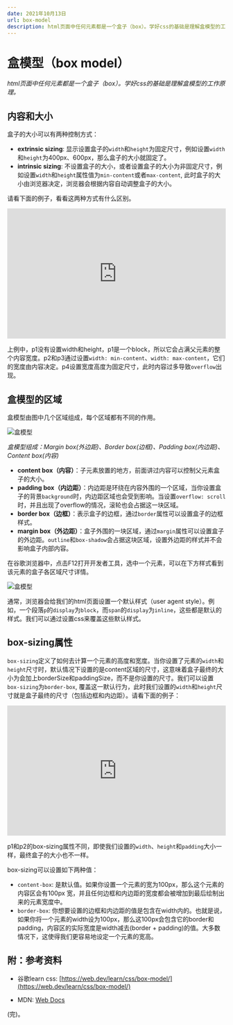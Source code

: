 ```yaml
---
date: 2021年10月13日
url: box-model
description: html页面中任何元素都是一个盒子（box）。学好css的基础是理解盒模型的工作原理。
---
```


# 盒模型（box model）

*html页面中任何元素都是一个盒子（box）。学好css的基础是理解盒模型的工作原理。*

## 内容和大小

盒子的大小可以有两种控制方式：
- **extrinsic sizing**: 显示设置盒子的`width`和`height`为固定尺寸，例如设置`width`和`height`为400px、600px，那么盒子的大小就固定了。
- **intrinsic sizing**: 不设置盒子的大小，或者设置盒子的大小为非固定尺寸，例如设置`width`和`height`属性值为`min-content`或者`max-content`, 此时盒子的大小由浏览器决定，浏览器会根据内容自动调整盒子的大小。

请看下面的例子，看看这两种方式有什么区别。
<iframe height="300" style="width: 100%;" scrolling="no" title="001 Box Model_1" src="https://codepen.io/AhCola/embed/KKmyQYP?default-tab=html%2Cresult" frameborder="no" loading="lazy" allowtransparency="true" allowfullscreen="true">
  See the Pen <a href="https://codepen.io/AhCola/pen/KKmyQYP">
  001 Box Model_1</a> by Pengfei Wang (<a href="https://codepen.io/AhCola">@AhCola</a>)
  on <a href="https://codepen.io">CodePen</a>.
</iframe>

上例中，p1没有设置width和height，p1是一个block，所以它会占满父元素的整个内容宽度。p2和p3通过设置`width: min-content`、`width: max-content`，它们的宽度由内容决定。p4设置宽度高度为固定尺寸，此时内容过多导致`overflow`出现。

## 盒模型的区域

盒模型由图中几个区域组成，每个区域都有不同的作用。

![盒模型](https://cdn.jsdelivr.net/gh/pengfeiw/PengfeiBlog@1.0.0/image/91.jpg)

*盒模型组成：Margin box(外边距)、Border box(边框)、Padding box(内边距)、Content box(内容)*

- **content box（内容）**：子元素放置的地方，前面讲过内容可以控制父元素盒子的大小。
- **padding box（内边距）**：内边距是环绕在内容外围的一个区域，当你设置盒子的背景`background`时，内边距区域也会受到影响。当设置`overflow: scroll`时，并且出现了overflow的情况，滚轮也会占据这一块区域。
- **border box（边框）**：表示盒子的边框，通过`border`属性可以设置盒子的边框样式。
- **margin box（外边距）**：盒子外围的一块区域，通过`margin`属性可以设置盒子的外边距。`outline`和`box-shadow`会占据这块区域，设置外边距的样式并不会影响盒子内部内容。

在谷歌浏览器中，点击F12打开开发者工具，选中一个元素，可以在下方样式看到该元素的盒子各区域尺寸详情。

![盒模型](https://cdn.jsdelivr.net/gh/pengfeiw/PengfeiBlog@1.0.0/image/92.jpg)

通常，浏览器会给我们的html页面设置一个默认样式（user agent style）。例如，一个段落`p`的`display`为`block`，而`span`的`display`为`inline`，这些都是默认的样式。我们可以通过设置css来覆盖这些默认样式。

## box-sizing属性

`box-sizing`定义了如何去计算一个元素的高度和宽度。当你设置了元素的`width`和`height`尺寸时，默认情况下设置的是content区域的尺寸，这意味着盒子最终的大小为会加上borderSize和paddingSize，而不是你设置的尺寸。我们可以设置`box-sizing`为`border-box`, 覆盖这一默认行为，此时我们设置的`width`和`height`尺寸就是盒子最终的尺寸（包括边框和内边距）。请看下面的例子：
<iframe height="300" style="width: 100%;" scrolling="no" title="001 Box Model_2" src="https://codepen.io/AhCola/embed/yLbPKNe?default-tab=html%2Cresult" frameborder="no" loading="lazy" allowtransparency="true" allowfullscreen="true">
  See the Pen <a href="https://codepen.io/AhCola/pen/yLbPKNe">
  001 Box Model_2</a> by Pengfei Wang (<a href="https://codepen.io/AhCola">@AhCola</a>)
  on <a href="https://codepen.io">CodePen</a>.
</iframe>

p1和p2的box-sizing属性不同，即使我们设置的`width`、`height`和`padding`大小一样，最终盒子的大小也不一样。

box-sizing可以设置如下两种值：
- `content-box`: 是默认值。如果你设置一个元素的宽为100px，那么这个元素的内容区会有100px 宽，并且任何边框和内边距的宽度都会被增加到最后绘制出来的元素宽度中。
- `border-box`: 你想要设置的边框和内边距的值是包含在width内的。也就是说，如果你将一个元素的width设为100px，那么这100px会包含它的border和padding，内容区的实际宽度是width减去(border + padding)的值。大多数情况下，这使得我们更容易地设定一个元素的宽高。

## 附：参考资料
- 谷歌learn css: [https://web.dev/learn/css/box-model/](https://web.dev/learn/css/box-model/)

- MDN: [Web Docs](https://developer.mozilla.org/zh-CN/docs/Web/CSS/box-sizing)


(完)。
